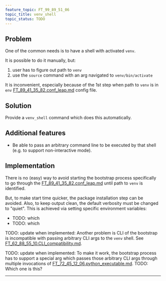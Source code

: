 ```yaml
---
feature_topic: FT_99_89_51_06
topic_title: venv_shell
topic_status: TODO
---
```


## Problem

One of the common needs is to have a shell with activated `venv`.

It is possible to do it manually, but:
1.  user has to figure out path to `venv`
2.  use the `source` command with an arg navigated to `venv/bin/activate`

It is inconvenient, especially because of the 1st step
when path to `venv` is in `env` [FT_89_41_35_82.conf_leap.md] config file.

## Solution

Provide a `venv_shell` command which does this automatically.

## Additional features

*   Be able to pass an arbitrary command line to be executed by that shell (e.g. to support non-interactive mode).

## Implementation

There is no (easy) way to avoid starting the bootstrap process specifically to
go through the [FT_89_41_35_82.conf_leap.md][FT_89_41_35_82.conf_leap.md] until path to `venv` is identified.

But, to make start time quicker, the package installation step can be avoided.
Also, to keep output clean, the default verbosity must be changed to "quiet".
This is achieved via setting specific environment variables:
*   TODO: which
*   TODO: which

TODO: update when implemented:
Another problem is CLI of the bootstrap is incompatible with passing arbitrary CLI args to the `venv` shell.
See [FT_62_88_55_10.CLI_compatibility.md][FT_62_88_55_10.CLI_compatibility.md].

TODO: update when implemented:
To make it work, the bootstrap process has to support a special arg which passes those arbitrary CLI args
through multiple invocations of [FT_72_45_12_06.python_executable.md][FT_72_45_12_06.python_executable.md].
TODO: Which one is this?

---

[FT_89_41_35_82.conf_leap.md]: FT_89_41_35_82.conf_leap.md
[FT_72_45_12_06.python_executable.md]: FT_72_45_12_06.python_executable.md
[FT_62_88_55_10.CLI_compatibility.md]: FT_62_88_55_10.CLI_compatibility.md
